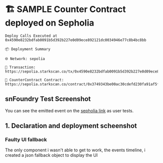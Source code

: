 # 🏗 SAMPLE Counter Contract deployed on Sepholia

```Contract Deployed at  0x3749343be00ac30cdefd230fa91af5fc3734b71af3aecf39a68cc600ee135e2
Deploy Calls Executed at  0x4590e8232bdfab0091b5d392b227e0d09ece892121dc0034946e77c8b4bc8bb

📦 Deployment Summary

🌐 Network: sepolia

🔗 Transaction:
https://sepolia.starkscan.co/tx/0x4590e8232bdfab0091b5d392b227e0d09ece892121dc0034946e77c8b4bc8bb

📄 CounterContract Contract:
https://sepolia.starkscan.co/contract/0x3749343be00ac30cdefd230fa91af5fc3734b71af3aecf39a68cc600ee135e2
```
## snFoundry Test Screenshot

You can see the emitted event on the [sepholia link](https://sepolia.starkscan.co/contract/0x3749343be00ac30cdefd230fa91af5fc3734b71af3aecf39a68cc600ee135e2
) as user tests.

## 1. Declaration and deployment scheenshot



### Faulty UI fallback

The only component i wasn't able to get to work, the events timeline, i created a json fallback object to display the UI
